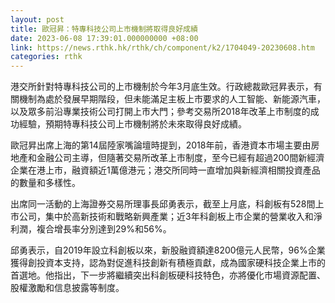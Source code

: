 ```yaml
---
layout: post
title: 歐冠昇：特專科技公司上市機制將取得良好成績
date: 2023-06-08 17:39:01.000000000 +08:00
link: https://news.rthk.hk/rthk/ch/component/k2/1704049-20230608.htm
categories: rthk
---
```


港交所針對特專科技公司的上市機制於今年3月底生效。行政總裁歐冠昇表示，有關機制為處於發展早期階段，但未能滿足主板上市要求的人工智能、新能源汽車，以及眾多前沿專業技術公司打開上市大門；參考交易所2018年改革上市制度的成功經驗，預期特專科技公司上市機制將於未來取得良好成績。

歐冠昇出席上海的第14屆陸家嘴論壇時提到，2018年前，香港資本市場主要由房地產和金融公司主導，但隨著交易所改革上市制度，至今已經有超過200間新經濟企業在港上市，融資額近1萬億港元；港交所同時一直增加與新經濟相關投資產品的數量和多樣性。

出席同一活動的上海證券交易所理事長邱勇表示，截至上月底，科創板有528間上市公司，集中於高新技術和戰略新興產業；近3年科創板上市企業的營業收入和淨利潤，複合增長率分別達到29%和56%。

邱勇表示，自2019年設立科創板以來，新股融資額達8200億元人民幣，96%企業獲得創投資本支持，認為對促進科技創新有積極貢獻，成為國家硬科技企業上市的首選地。他指出，下一步將繼續突出科創板硬科技特色，亦將優化市場資源配置、股權激勵和信息披露等制度。
